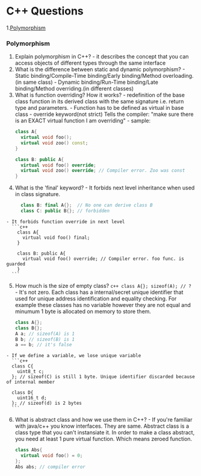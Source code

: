 # C++ Questions

1.[Polymorphism](#poly)

### <a name="poly">Polymorphism
  
  1. Explain polymorphism in C++?
    - it describes the concept that you can access objects of different types through the same interface
  2. What is the difference between static and dynamic polymorphism?
    - Static binding/Compile-Time binding/Early binding/Method overloading.(in same class)
    - Dynamic binding/Run-Time binding/Late binding/Method overriding.(in different classes)
  3. What is function overriding? How it works?
    - redefinition of the base class function in its derived class with the same signature i.e. return type and parameters.
    - Function has to be defined as virtual in base class
    - override keyword(not strict) Tells the compiler: "make sure there is an EXACT virtual function I am overriding"
    - sample:
      ```c++
      class A{
        virtual void foo();
        virtual void zoo() const;
      }

      class B: public A{
        virtual void foo() override;
        virtual void zoo() override; // Compiler error. Zoo was const
      }
      ```
  4. What is the 'final' keyword?
    - It forbids next level inheritance when used in class signature.
      ```c++
        class B: final A{};  // No one can derive class B
        class C: public B{}; // forbidden
      ```
    - It forbids function override in next level
      ```c++
        class A{
          virtual void foo() final;
        }
  
        class B: public A{
          virtual void foo() override; // Compiler error. foo func. is guarded
        }
      ```
  5. How much is the size of empty class?
    ```c++
    class A{};
    sizeof(A); // ?
    ```
    - It's not zero. Each class has a internal/secret unique identifier that used for unique address identification and equality checking. For example these classes has no variable however they are not equal and minumum 1 byte is allocated on memory to store them.
      ```c++
      class A{};
      class B{};
      A a; // sizeof(A) is 1
      B b; // sizeof(B) is 1
      a == b; // it's false
      ```
    - If we define a variable, we lose unique variable
      ```c++
      class C{
        uint8_t c;
      }; // sizeof(C) is still 1 byte. Unique identifier discarded because of internal member
  
      class D{
        uint16_t d;
      }; // sizeof(d) is 2 bytes
      ```
  6. What is abstract class and how we use them in C++?
    - If you're familiar with java/c++ you know interfaces. They are same. Abstract class is a class type that you can't instansiate it. In order to make a class abstract, you need at least 1 pure virtual function. Which means zeroed function.
      ```c++
      class Abs{
        virtual void foo() = 0;
      };
      Abs abs; // compiler error
      ```

